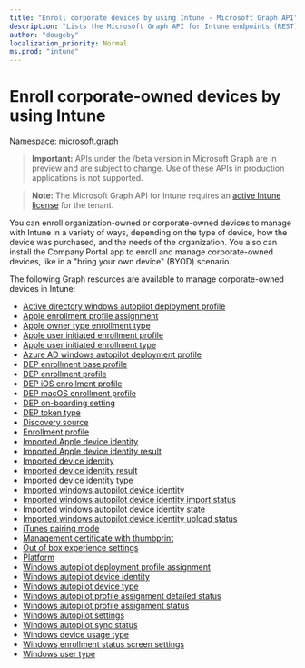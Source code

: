 ```yaml
---
title: "Enroll corporate devices by using Intune - Microsoft Graph API"
description: "Lists the Microsoft Graph API for Intune endpoints (REST) that enroll devices for a tenant organization."
author: "dougeby"
localization_priority: Normal
ms.prod: "intune"
---
```


# Enroll corporate-owned devices by using Intune

Namespace: microsoft.graph

> **Important:** APIs under the /beta version in Microsoft Graph are in preview and are subject to change. Use of these APIs in production applications is not supported.

> **Note:** The Microsoft Graph API for Intune requires an [active Intune license](https://go.microsoft.com/fwlink/?linkid=839381) for the tenant.

You can enroll organization-owned or corporate-owned devices to manage with Intune in a variety of ways, depending on the type of device, how the device was purchased, and the needs of the organization. You also can install the Company Portal app to enroll and manage corporate-owned devices, like in a "bring your own device" (BYOD) scenario.

The following Graph resources are available to manage corporate-owned devices in Intune:

- [Active directory windows autopilot deployment profile](intune-enrollment-activedirectorywindowsautopilotdeploymentprofile.md)
- [Apple enrollment profile assignment](intune-enrollment-appleenrollmentprofileassignment.md)
- [Apple owner type enrollment type](intune-enrollment-appleownertypeenrollmenttype.md)
- [Apple user initiated enrollment profile](intune-enrollment-appleuserinitiatedenrollmentprofile.md)
- [Apple user initiated enrollment type](intune-enrollment-appleuserinitiatedenrollmenttype.md)
- [Azure AD windows autopilot deployment profile](intune-enrollment-azureadwindowsautopilotdeploymentprofile.md)
- [DEP enrollment base profile](intune-enrollment-depenrollmentbaseprofile.md)
- [DEP enrollment profile](intune-enrollment-depenrollmentprofile.md)
- [DEP iOS enrollment profile](intune-enrollment-depiosenrollmentprofile.md)
- [DEP macOS enrollment profile](intune-enrollment-depmacosenrollmentprofile.md)
- [DEP on-boarding setting](intune-enrollment-deponboardingsetting.md)
- [DEP token type](intune-enrollment-deptokentype.md)
- [Discovery source](intune-enrollment-discoverysource.md)
- [Enrollment profile](intune-enrollment-enrollmentprofile.md)
- [Imported Apple device identity](intune-enrollment-importedappledeviceidentity.md)
- [Imported Apple device identity result](intune-enrollment-importedappledeviceidentityresult.md)
- [Imported device identity](intune-enrollment-importeddeviceidentity.md)
- [Imported device identity result](intune-enrollment-importeddeviceidentityresult.md)
- [Imported device identity type](intune-enrollment-importeddeviceidentitytype.md)
- [Imported windows autopilot device identity](intune-enrollment-importedwindowsautopilotdeviceidentity.md)
- [Imported windows autopilot device identity import status](intune-enrollment-importedwindowsautopilotdeviceidentityimportstatus.md)
- [Imported windows autopilot device identity state](intune-enrollment-importedwindowsautopilotdeviceidentitystate.md)
- [Imported windows autopilot device identity upload status](intune-enrollment-importedwindowsautopilotdeviceidentityuploadstatus.md)
- [iTunes pairing mode](intune-enrollment-itunespairingmode.md)
- [Management certificate with thumbprint](intune-enrollment-managementcertificatewiththumbprint.md)
- [Out of box experience settings](intune-enrollment-outofboxexperiencesettings.md)
- [Platform](intune-enrollment-platform.md)
- [Windows autopilot deployment profile assignment](intune-enrollment-windowsautopilotdeploymentprofileassignment.md)
- [Windows autopilot device identity](intune-enrollment-windowsautopilotdeviceidentity.md)
- [Windows autopilot device type](intune-enrollment-windowsautopilotdevicetype.md)
- [Windows autopilot profile assignment detailed status](intune-enrollment-windowsautopilotprofileassignmentdetailedstatus.md)
- [Windows autopilot profile assignment status](intune-enrollment-windowsautopilotprofileassignmentstatus.md)
- [Windows autopilot settings](intune-enrollment-windowsautopilotsettings.md)
- [Windows autopilot sync status](intune-enrollment-windowsautopilotsyncstatus.md)
- [Windows device usage type](intune-enrollment-windowsdeviceusagetype.md)
- [Windows enrollment status screen settings](intune-enrollment-windowsenrollmentstatusscreensettings.md)
- [Windows user type](intune-enrollment-windowsusertype.md)